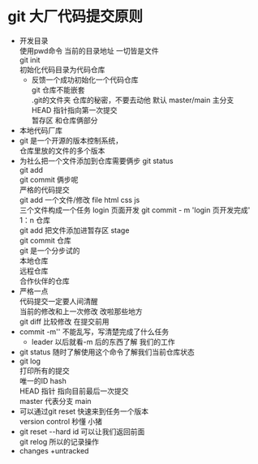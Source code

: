 # git 大厂代码提交原则  
 - 开发目录  
    使用pwd命令 当前的目录地址  一切皆是文件  
    git init  
    初始化代码目录为代码仓库  
    - 反馈一个成功初始化一个代码仓库  
         git 仓库不能嵌套  
         .git的文件夹   仓库的秘密，不要去动他
         默认  master/main 主分支  
         HEAD 指针指向第一次提交  
         暂存区 和仓库俩部分
 - 本地代码厂库  
- git 是一个开源的版本控制系统，  
   仓库里放的文件的多个版本  
- 为社么把一个文件添加到仓库需要俩步
    git  status   
  git add  
  git  commit  俩步呢  
  严格的代码提交  
  git add  一个文件/修改  file    html  css   js  
   三个文件构成一个任务   login 页面开发
  git  commit - m 'login 页开发完成'  
   1：n  仓库  
   git add  把文件添加进暂存区  stage  
   git commit 仓库  
git  是一个分步试的  
   本地仓库  
   远程仓库  
   合作伙伴的仓库  
- 严格一点  
   代码提交一定要人间清醒  
   当前的修改和上一次修改  改啦那些地方  
   git diff  比较修改 在提交前用  
- commit -m''  不能乱写，写清楚完成了什么任务  
   - leader 以后就看-m 后的东西了解  我们的工作  
- git status 随时了解使用这个命令了解我们当前仓库状态  
- git log  
    打印所有的提交  
    唯一的ID hash  
    HEAD 指针  指向目前最后一次提交  
    master  代表分支  main  
- 可以通过git reset 快速来到任务一个版本  
    version control 秒懂  小猪    
- git reset --hard id  可以让我们返回前面  
    git relog   所以的记录操作  
- changes +untracked  
   